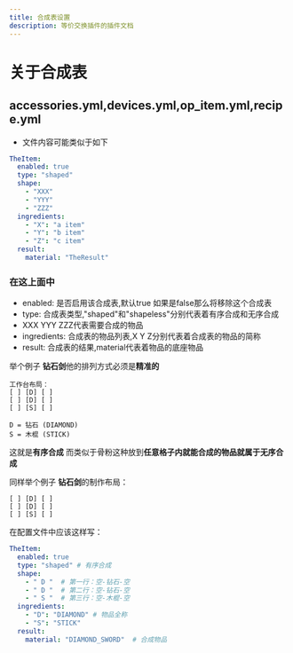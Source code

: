 ```yaml
---
title: 合成表设置
description: 等价交换插件的插件文档
---
```


# 关于合成表
## accessories.yml,devices.yml,op_item.yml,recipe.yml
 - 文件内容可能类似于如下
```yaml
TheItem:
  enabled: true
  type: "shaped"
  shape:
    - "XXX"
    - "YYY"
    - "ZZZ"
  ingredients:
    - "X": "a item"
    - "Y": "b item"
    - "Z": "c item"
  result:
    material: "TheResult"
```
### 在这上面中
 - enabled: 是否启用该合成表,默认true 如果是false那么将移除这个合成表
 - type: 合成表类型,"shaped"和"shapeless"分别代表着有序合成和无序合成
 - XXX YYY ZZZ代表需要合成的物品
 - ingredients: 合成表的物品列表,X Y Z分别代表着合成表的物品的简称
 - result: 合成表的结果,material代表着物品的底座物品

<QuestionBlock title="shaped和shapeless的区别是什么？">

举个例子 **钻石剑**他的排列方式必须是**精准的**
```
工作台布局：
[ ] [D] [ ]
[ ] [D] [ ]
[ ] [S] [ ]

D = 钻石 (DIAMOND)
S = 木棍 (STICK)
```
这就是**有序合成**
而类似于骨粉这种放到**任意格子内就能合成的物品就属于无序合成**

</QuestionBlock>

<QuestionBlock title="我还是没搞懂对应需要合成的物品">

同样举个例子 **钻石剑**的制作布局：
```
[ ] [D] [ ]
[ ] [D] [ ]
[ ] [S] [ ]
```

在配置文件中应该这样写：
```yaml
TheItem:
  enabled: true
  type: "shaped" # 有序合成
  shape:
    - " D "  # 第一行：空-钻石-空
    - " D "  # 第二行：空-钻石-空
    - " S "  # 第三行：空-木棍-空
  ingredients:
    - "D": "DIAMOND" # 物品全称
    - "S": "STICK"
  result:
    material: "DIAMOND_SWORD"  # 合成物品
```

</QuestionBlock>